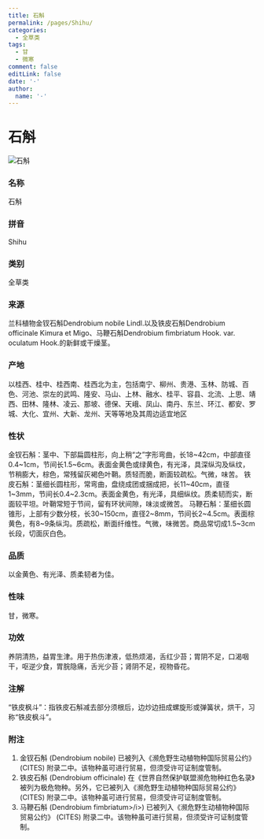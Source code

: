 ```yaml
---
title: 石斛
permalink: /pages/Shihu/
categories: 
  - 全草类
tags: 
  - 甘
  - 微寒
comment: false
editLink: false
date: '·'
author: 
  name: '·'
---
```

# 石斛

![石斛](https://image.zhongyibaike.com/image/%E7%9F%B3%E6%96%9B/%E7%9F%B3%E6%96%9B.jpg)

<!-- more -->
### 名称
石斛

### 拼音
Shihu

### 类别
全草类

### 来源
兰科植物金钗石斛Dendrobium nobile Lindl.以及铁皮石斛Dendrobium officinale Kimura et Migo、马鞭石斛Dendrobium fimbriatum Hook. var. oculatum Hook.的新鲜或干燥茎。

### 产地
以桂西、桂中、桂西南、桂西北为主，包括南宁、柳州、贵港、玉林、防城、百色、河池、崇左的武鸣、隆安、马山、上林、融水、桂平、容县、北流、上思、靖西、田林、隆林、凌云、那坡、德保、天峨、凤山、南丹、东兰、环江、都安、罗城、大化、宜州、大新、龙州、天等等地及其周边适宜地区

### 性状
金钗石斛：茎中、下部扁圆柱形，向上稍“之”字形弯曲，长18~42cm，中部直径0.4~1cm，节间长1.5~6cm。表面金黄色或绿黄色，有光泽，具深纵沟及纵纹，节稍膨大，棕色，常残留灰褐色叶鞘。质轻而脆，断面较疏松。气微，味苦。
铁皮石斛：茎细长圆柱形，常弯曲，盘绕成团或捆成把，长11~40cm，直径1~3mm，节间长0.4~2.3cm。表面金黄色，有光泽，具细纵纹。质柔韧而实，断面较平坦。叶鞘常短于节间，留有环状间隙，味淡或微苦。
马鞭石斛：茎细长圆锥形，上部有少数分枝，长30~150cm，直径2~8mm，节间长2~4.5cm。表面棕黄色，有8~9条纵沟。质疏松，断面纤维性。气微，味微苦。商品常切成1.5~3cm长段，切面灰白色。

### 品质
以金黄色、有光泽、质柔韧者为佳。

### 性味
甘，微寒。

### 功效
养阴清热，益胃生津。用于热伤津液，低热烦渴，舌红少苔；胃阴不足，口渴咽干，呕逆少食，胃脘隐痛，舌光少苔；肾阴不足，视物昏花。

### 注解
“铁皮枫斗”：指铁皮石斛减去部分须根后，边炒边扭成螺旋形或弹簧状，烘干，习称“铁皮枫斗”。

### 附注
1. 金钗石斛 (Dendrobium nobile) 已被列入《濒危野生动植物种国际贸易公约》 (CITES) 附录二中。该物种虽可进行贸易，但须受许可证制度管制。
1. 铁皮石斛 (Dendrobium officinale) 在《世界自然保护联盟濒危物种红色名录》被列为极危物种。另外，它已被列入《濒危野生动植物种国际贸易公约》 (CITES) 附录二中。该物种虽可进行贸易，但须受许可证制度管制。
2. 马鞭石斛 (Dendrobium fimbriatum>/i>) 已被列入《濒危野生动植物种国际贸易公约》 (CITES) 附录二中。该物种虽可进行贸易，但须受许可证制度管制。